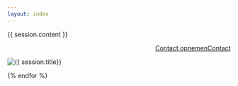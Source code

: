 ```yaml
---
layout: index
---
```


<div
{% assign sorted_sessions = site.sessions | sort: "order" %}
{% for session in sorted_sessions %}

><div class="page-session secondary">
  {{ session.content }}
  
  <p style="text-align: right"><a class="outlined" href="/contact.html#contact"><span lang="nl">Contact opnemen</span><span lang="en">Contact</span></a></p>
  <p><img src="{{ session.photo }}" alt="{{ session.title}}"/></p>
</div
    
{% endfor %}
></div>